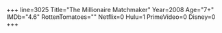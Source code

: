 +++
line=3025
Title="The Millionaire Matchmaker"
Year=2008
Age="7+"
IMDb="4.6"
RottenTomatoes=""
Netflix=0
Hulu=1
PrimeVideo=0
Disney=0
+++

